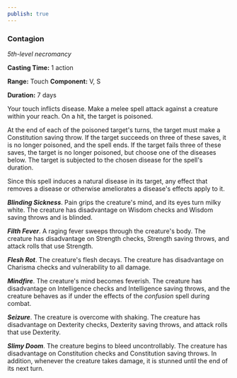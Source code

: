 ```yaml
---
publish: true
---
```

### Contagion

*5th-level necromancy*

**Casting Time:** 1 action

**Range:** Touch
**Component:** V, S

**Duration:** 7 days

Your touch inflicts disease. Make a melee spell attack against a creature within your reach. On a hit, the target is poisoned.

At the end of each of the poisoned target's turns, the target must make a Constitution saving throw. If the target succeeds on three of these saves, it is no longer poisoned, and the spell ends. If the target fails three of these saves, the target is no longer poisoned, but choose one of the diseases below. The target is subjected to the chosen disease for the spell's duration.

Since this spell induces a natural disease in its target, any effect that removes a disease or otherwise ameliorates a disease's effects apply to it.

***Blinding Sickness***. Pain grips the creature's mind, and its eyes turn milky white. The creature has disadvantage on Wisdom checks and Wisdom saving throws and is blinded.

***Filth Fever***. A raging fever sweeps through the creature's body. The creature has disadvantage on Strength checks, Strength saving throws, and attack rolls that use Strength.

***Flesh Rot***. The creature's flesh decays. The creature has disadvantage on Charisma checks and vulnerability to all damage.

***Mindfire***. The creature's mind becomes feverish. The creature has disadvantage on Intelligence checks and Intelligence saving throws, and the creature behaves as if under the effects of the *confusion* spell during combat.

***Seizure***. The creature is overcome with shaking. The creature has disadvantage on Dexterity checks, Dexterity saving throws, and attack rolls that use Dexterity.

***Slimy Doom***. The creature begins to bleed uncontrollably. The creature has disadvantage on Constitution checks and Constitution saving throws. In addition, whenever the creature takes damage, it is stunned until the end of its next turn.